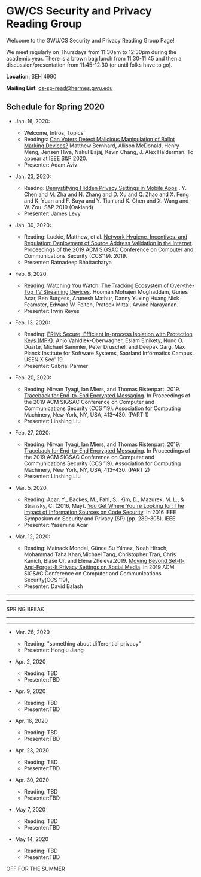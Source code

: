 # GW/CS Security and Privacy Reading Group

Welcome to the GWU/CS Security and Privacy Reading Group Page!

We meet regularly on Thursdays from 11:30am to 12:30pm during the academic year. There is a brown bag lunch from 11:30-11:45 and then a discussion/presentation from 11:45-12:30 (or until folks have to go). 

**Location**: SEH 4990

**Mailing List**: cs-sp-read@hermes.gwu.edu

## Schedule for Spring 2020

* Jan. 16, 2020: 
  * Welcome, Intros, Topics
  * Readings: [Can Voters Detect Malicious Manipulation of Ballot Marking Devices?](https://www.google.com/url?q=https%3A%2F%2Fjhalderm.com%2Fpub%2Fpapers%2Fbmd-verifiability-sp20.pdf&sa=D&sntz=1&usg=AFQjCNFIcOrnbweiOkY_xE-OXD5M38L1nA) Matthew Bernhard, Allison McDonald, Henry Meng, Jensen Hwa, Nakul Bajaj, Kevin Chang, J. Alex Halderman. To appear at IEEE S&P 2020.
  * Presenter: Adam Aviv
  
* Jan. 23, 2020: 
  * Readng: [Demystifying Hidden Privacy Settings in Mobile Apps](https://www.computer.org/csdl/proceedings-article/sp/2019/666000a850/19skg3Y4ne0) . Y. Chen and M. Zha and N. Zhang and D. Xu and Q. Zhao and X. Feng and K. Yuan and F. Suya and Y. Tian and K. Chen and X. Wang and W. Zou. S&P 2019 (Oakland)
  * Presenter: James Levy
  
* Jan. 30, 2020: 
  * Reading: Luckie, Matthew, et al. [Network Hygiene, Incentives, and Regulation: Deployment of Source Address Validation in the Internet](https://rbeverly.net/research/papers/respoof-ccs19.pdf). Proceedings of the 2019 ACM SIGSAC Conference on Computer and Communications Security (CCS'19). 2019.
  * Presenter: Ratnadeep Bhattacharya 

* Feb. 6, 2020: 
  * Reading: [Watching You Watch: The Tracking Ecosystem of Over-the-Top TV Streaming Devices](https://tv-watches-you.princeton.edu/tv-tracking-acm-ccs19.pdf). Hooman Mohajeri Moghaddam, Gunes Acar, Ben Burgess, Arunesh Mathur, Danny Yuxing Huang,Nick Feamster, Edward W. Felten, Prateek Mittal, Arvind Narayanan.
   * Presenter: Irwin Reyes
   
* Feb. 13, 2020:
  * Reading: [ERIM: Secure, Efficient In-process Isolation with Protection Keys (MPK)](https://www.usenix.org/conference/usenixsecurity19/presentation/vahldiek-oberwagner). Anjo Vahldiek-Oberwagner, Eslam Elnikety, Nuno O. Duarte, Michael Sammler, Peter Druschel, and Deepak Garg, Max Planck Institute for Software Systems, Saarland Informatics Campus. USENIX Sec' 19.
  * Presenter: Gabrial Parmer

* Feb. 20, 2020:
   * Reading: Nirvan Tyagi, Ian Miers, and Thomas Ristenpart. 2019. [Traceback for End-to-End Encrypted Messaging](https://eprint.iacr.org/2019/981.pdf). In Proceedings of the 2019 ACM SIGSAC Conference on Computer and Communications Security (CCS ’19). Association for Computing Machinery, New York, NY, USA, 413–430.  (PART 1)
   * Presenter: Linshing Liu
   
* Feb. 27, 2020:
   * Reading: Nirvan Tyagi, Ian Miers, and Thomas Ristenpart. 2019. [Traceback for End-to-End Encrypted Messaging](https://eprint.iacr.org/2019/981.pdf). In Proceedings of the 2019 ACM SIGSAC Conference on Computer and Communications Security (CCS ’19). Association for Computing Machinery, New York, NY, USA, 413–430.  (PART 2)
   * Presenter: Linshing Liu
   
* Mar. 5, 2020:
   * Reading: Acar, Y., Backes, M., Fahl, S., Kim, D., Mazurek, M. L., & Stransky, C. (2016, May). [You Get Where You're Looking for: The Impact of Information Sources on Code Security](https://main.sec.uni-hannover.de/pdf/conf-sp-AcarBFKMS16.pdf). In 2016 IEEE Symposium on Security and Privacy (SP) (pp. 289-305). IEEE.
   * Presenter: Yasemine Acar
   
* Mar. 12, 2020:
  * Reading:  Mainack Mondal, Günce Su Yılmaz, Noah Hirsch, Mohammad Taha Khan,Michael Tang, Christopher Tran, Chris Kanich, Blase Ur, and Elena Zheleva.2019. [Moving Beyond Set-It-And-Forget-It Privacy Settings on Social Media](https://www.blaseur.com/papers/setitandforgetit-ccs19.pdf). In 2019 ACM SIGSAC Conference on Computer and Communications Security(CCS ’19),
  * Presenter: David Balash

<hr>
<hr>
SPRING BREAK
<hr>
<hr>

* Mar. 26, 2020
   * Reading: "something about differential privacy"
   * Presenter: Honglu Jiang
   
* Apr. 2, 2020
   * Reading: TBD
   * Presenter:TBD

* Apr. 9, 2020
   * Reading: TBD
   * Presenter:TBD

* Apr. 16, 2020
   * Reading: TBD
   * Presenter:TBD

* Apr. 23, 2020
   * Reading: TBD
   * Presenter:TBD

* Apr. 30, 2020
   * Reading: TBD
   * Presenter:TBD

* May 7, 2020
   * Reading: TBD
   * Presenter:TBD

* May 14, 2020
   * Reading: TBD
   * Presenter:TBD

OFF FOR THE SUMMER




